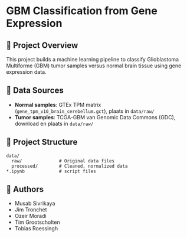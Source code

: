 # GBM Classification from Gene Expression

## 🔬 Project Overview

This project builds a machine learning pipeline to classify Glioblastoma Multiforme (GBM) tumor samples versus normal brain tissue using gene expression data.

## 🧬 Data Sources

- **Normal samples**: GTEx TPM matrix (`gene_tpm_v10_brain_cerebellum.gct`), plaats in `data/raw/`
- **Tumor samples**: TCGA-GBM van Genomic Data Commons (GDC), download en plaats in `data/raw/`

## 📁 Project Structure

```
data/
  raw/              # Original data files
  processed/        # Cleaned, normalized data
*.ipynb             # script files
```

## 🧠 Authors

- Musab Sivrikaya
- Jim Tronchet
- Ozeir Moradi
- Tim Grootscholten
- Tobias Roessingh
